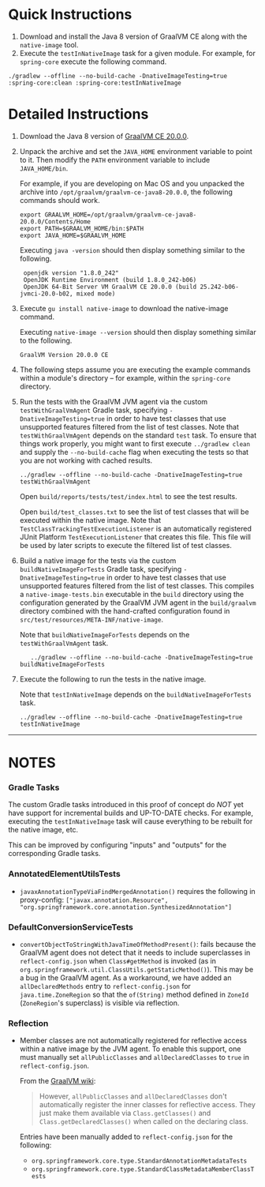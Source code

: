 # Quick Instructions

1. Download and install the Java 8 version of GraalVM CE along with the `native-image` tool.
2. Execute the `testInNativeImage` task for a given module. For example, for `spring-core`
   execute the following command.

`./gradlew --offline --no-build-cache -DnativeImageTesting=true :spring-core:clean :spring-core:testInNativeImage`	

# Detailed Instructions

1. Download the Java 8 version of [GraalVM CE 20.0.0](https://github.com/graalvm/graalvm-ce-builds/releases/tag/vm-20.0.0).

2. Unpack the archive and set the `JAVA_HOME` environment variable to point to it. Then
   modify the `PATH` environment variable to include `JAVA_HOME/bin`.

	For example, if you are developing on Mac OS and you unpacked the archive into
	`/opt/graalvm/graalvm-ce-java8-20.0.0`, the following commands should work.
	
	```
	export GRAALVM_HOME=/opt/graalvm/graalvm-ce-java8-20.0.0/Contents/Home
	export PATH=$GRAALVM_HOME/bin:$PATH
	export JAVA_HOME=$GRAALVM_HOME
	```

	Executing `java -version` should then display something similar to the following.

	```
	 openjdk version "1.8.0_242"
	 OpenJDK Runtime Environment (build 1.8.0_242-b06)
	 OpenJDK 64-Bit Server VM GraalVM CE 20.0.0 (build 25.242-b06-jvmci-20.0-b02, mixed mode)
	```

3. Execute `gu install native-image` to download the native-image command.

	Executing `native-image --version` should then display something similar to the following.

	```
	GraalVM Version 20.0.0 CE
	```

4. The following steps assume you are executing the example commands within a module's
   directory – for example, within the `spring-core` directory.

5. Run the tests with the GraalVM JVM agent via the custom `testWithGraalVmAgent` Gradle
   task, specifying `-DnativeImageTesting=true` in order to have test classes that use
   unsupported features filtered from the list of test classes. Note that
   `testWithGraalVmAgent` depends on the standard `test` task. To ensure that things
   work properly, you might want to first execute `../gradlew clean` and supply the
   `--no-build-cache` flag when executing the tests so that you are not working with cached
   results.

	```
	../gradlew --offline --no-build-cache -DnativeImageTesting=true testWithGraalVmAgent
	```

	Open `build/reports/tests/test/index.html` to see the test results.

	Open `build/test_classes.txt` to see the list of test classes that will be executed
	within the native image. Note that `TestClassTrackingTestExecutionListener` is an
	automatically registered JUnit Platform `TestExecutionListener` that creates this file.
	This file will be used by later scripts to execute the filtered list of test classes.

6. Build a native image for the tests via the custom `buildNativeImageForTests` Gradle
   task, specifying `-DnativeImageTesting=true` in order to have test classes that use
   unsupported features filtered from the list of test classes. This compiles a
   `native-image-tests.bin` executable in the `build` directory using the configuration
   generated by the GraalVM JVM agent in the `build/graalvm` directory combined with the
   hand-crafted configuration found in `src/test/resources/META-INF/native-image`.

   Note that `buildNativeImageForTests` depends on the `testWithGraalVmAgent` task.

	```
	   ../gradlew --offline --no-build-cache -DnativeImageTesting=true buildNativeImageForTests
	```

7. Execute the following to run the tests in the native image.

   Note that `testInNativeImage` depends on the `buildNativeImageForTests` task.

	```
	../gradlew --offline --no-build-cache -DnativeImageTesting=true testInNativeImage
	```

----

# NOTES

### Gradle Tasks

The custom Gradle tasks introduced in this proof of concept do *NOT* yet have support for
incremental builds and UP-TO-DATE checks. For example, executing the `testInNativeImage`
task will cause everything to be rebuilt for the native image, etc.

This can be improved by configuring "inputs" and "outputs" for the corresponding Gradle
tasks.

### AnnotatedElementUtilsTests

- `javaxAnnotationTypeViaFindMergedAnnotation()` requires the following in proxy-config:
  `["javax.annotation.Resource", "org.springframework.core.annotation.SynthesizedAnnotation"]`

### DefaultConversionServiceTests

- `convertObjectToStringWithJavaTimeOfMethodPresent()`: fails because the GraalVM agent does
	not detect that it needs to include superclasses in `reflect-config.json` when
	`Class#getMethod` is invoked (as in `org.springframework.util.ClassUtils.getStaticMethod()`).
	This may be a bug in the GraalVM agent. As a workaround, we have added an
	`allDeclaredMethods` entry to `reflect-config.json` for `java.time.ZoneRegion` so that the
	`of(String)` method defined in `ZoneId` (`ZoneRegion`'s superclass) is visible via reflection.

### Reflection

- Member classes are not automatically registered for reflective access within a native
	image by the JVM agent. To enable this support, one must manually set `allPublicClasses`
	and `allDeclaredClasses` to `true` in `reflect-config.json`.
	
	From the [GraalVM wiki](https://github.com/oracle/graal/blob/master/substratevm/REFLECTION.md#manual-configuration):

	> However, `allPublicClasses` and `allDeclaredClasses` don't automatically register the
	inner classes for reflective access. They just make them available via `Class.getClasses()`
	and `Class.getDeclaredClasses()` when called on the declaring class.

    Entries have been manually added to `reflect-config.json` for the following:
    - `org.springframework.core.type.StandardAnnotationMetadataTests`
    - `org.springframework.core.type.StandardClassMetadataMemberClassTests`
